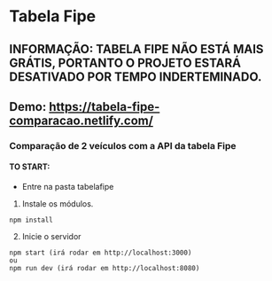 # Tabela Fipe
## INFORMAÇÃO: TABELA FIPE NÃO ESTÁ MAIS GRÁTIS, PORTANTO O PROJETO ESTARÁ DESATIVADO POR TEMPO INDERTEMINADO.

## Demo: https://tabela-fipe-comparacao.netlify.com/


### Comparação de 2 veículos com a API da tabela Fipe


#### TO START:
- Entre na pasta tabelafipe
1) Instale os módulos.
```
npm install
```
2) Inicie o servidor
```
npm start (irá rodar em http://localhost:3000)
ou
npm run dev (irá rodar em http://localhost:8080)
```
